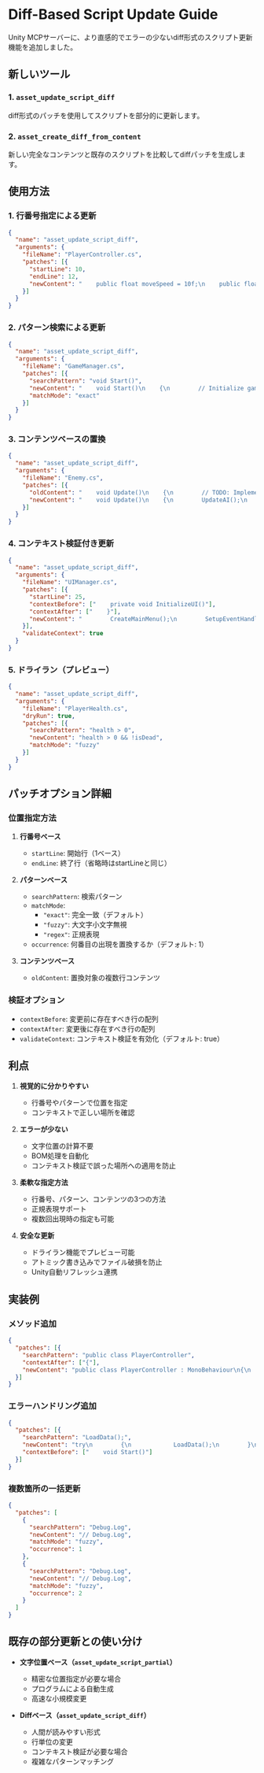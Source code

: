 # Diff-Based Script Update Guide

Unity MCPサーバーに、より直感的でエラーの少ないdiff形式のスクリプト更新機能を追加しました。

## 新しいツール

### 1. `asset_update_script_diff`
diff形式のパッチを使用してスクリプトを部分的に更新します。

### 2. `asset_create_diff_from_content`
新しい完全なコンテンツと既存のスクリプトを比較してdiffパッチを生成します。

## 使用方法

### 1. 行番号指定による更新

```json
{
  "name": "asset_update_script_diff",
  "arguments": {
    "fileName": "PlayerController.cs",
    "patches": [{
      "startLine": 10,
      "endLine": 12,
      "newContent": "    public float moveSpeed = 10f;\n    public float jumpHeight = 5f;"
    }]
  }
}
```

### 2. パターン検索による更新

```json
{
  "name": "asset_update_script_diff",
  "arguments": {
    "fileName": "GameManager.cs",
    "patches": [{
      "searchPattern": "void Start()",
      "newContent": "    void Start()\n    {\n        // Initialize game\n        InitializeGame();\n    }",
      "matchMode": "exact"
    }]
  }
}
```

### 3. コンテンツベースの置換

```json
{
  "name": "asset_update_script_diff",
  "arguments": {
    "fileName": "Enemy.cs",
    "patches": [{
      "oldContent": "    void Update()\n    {\n        // TODO: Implement AI\n    }",
      "newContent": "    void Update()\n    {\n        UpdateAI();\n        CheckPlayerDistance();\n    }"
    }]
  }
}
```

### 4. コンテキスト検証付き更新

```json
{
  "name": "asset_update_script_diff", 
  "arguments": {
    "fileName": "UIManager.cs",
    "patches": [{
      "startLine": 25,
      "contextBefore": ["    private void InitializeUI()"],
      "contextAfter": ["    }"],
      "newContent": "        CreateMainMenu();\n        SetupEventHandlers();"
    }],
    "validateContext": true
  }
}
```

### 5. ドライラン（プレビュー）

```json
{
  "name": "asset_update_script_diff",
  "arguments": {
    "fileName": "PlayerHealth.cs",
    "dryRun": true,
    "patches": [{
      "searchPattern": "health > 0",
      "newContent": "health > 0 && !isDead",
      "matchMode": "fuzzy"
    }]
  }
}
```

## パッチオプション詳細

### 位置指定方法

1. **行番号ベース**
   - `startLine`: 開始行（1ベース）
   - `endLine`: 終了行（省略時はstartLineと同じ）

2. **パターンベース**
   - `searchPattern`: 検索パターン
   - `matchMode`: 
     - `"exact"`: 完全一致（デフォルト）
     - `"fuzzy"`: 大文字小文字無視
     - `"regex"`: 正規表現
   - `occurrence`: 何番目の出現を置換するか（デフォルト: 1）

3. **コンテンツベース**
   - `oldContent`: 置換対象の複数行コンテンツ

### 検証オプション

- `contextBefore`: 変更前に存在すべき行の配列
- `contextAfter`: 変更後に存在すべき行の配列
- `validateContext`: コンテキスト検証を有効化（デフォルト: true）

## 利点

1. **視覚的に分かりやすい**
   - 行番号やパターンで位置を指定
   - コンテキストで正しい場所を確認

2. **エラーが少ない**
   - 文字位置の計算不要
   - BOM処理を自動化
   - コンテキスト検証で誤った場所への適用を防止

3. **柔軟な指定方法**
   - 行番号、パターン、コンテンツの3つの方法
   - 正規表現サポート
   - 複数回出現時の指定も可能

4. **安全な更新**
   - ドライラン機能でプレビュー可能
   - アトミック書き込みでファイル破損を防止
   - Unity自動リフレッシュ連携

## 実装例

### メソッド追加
```json
{
  "patches": [{
    "searchPattern": "public class PlayerController",
    "contextAfter": ["{"],
    "newContent": "public class PlayerController : MonoBehaviour\n{\n    // New properties\n    public float speed = 5f;\n    public float jumpPower = 10f;"
  }]
}
```

### エラーハンドリング追加
```json
{
  "patches": [{
    "searchPattern": "LoadData();",
    "newContent": "try\n        {\n            LoadData();\n        }\n        catch (Exception e)\n        {\n            Debug.LogError($\"Failed to load data: {e.Message}\");\n        }",
    "contextBefore": ["    void Start()"]
  }]
}
```

### 複数箇所の一括更新
```json
{
  "patches": [
    {
      "searchPattern": "Debug.Log",
      "newContent": "// Debug.Log",
      "matchMode": "fuzzy",
      "occurrence": 1
    },
    {
      "searchPattern": "Debug.Log", 
      "newContent": "// Debug.Log",
      "matchMode": "fuzzy",
      "occurrence": 2
    }
  ]
}
```

## 既存の部分更新との使い分け

- **文字位置ベース（`asset_update_script_partial`）**
  - 精密な位置指定が必要な場合
  - プログラムによる自動生成
  - 高速な小規模変更

- **Diffベース（`asset_update_script_diff`）**
  - 人間が読みやすい形式
  - 行単位の変更
  - コンテキスト検証が必要な場合
  - 複雑なパターンマッチング